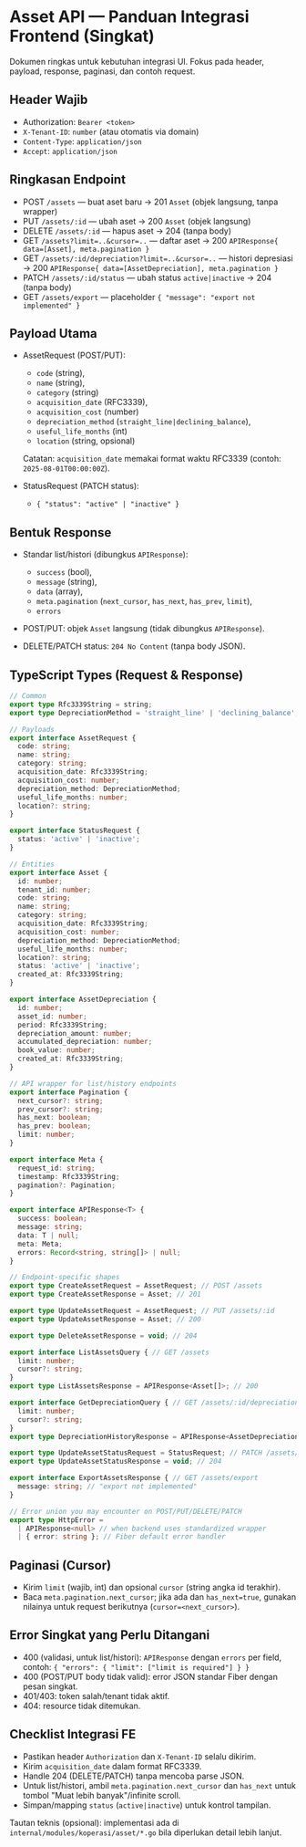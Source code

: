 # Asset API — Panduan Integrasi Frontend (Singkat)

Dokumen ringkas untuk kebutuhan integrasi UI. Fokus pada header, payload, response, paginasi, dan contoh request.

## Header Wajib

- Authorization: `Bearer <token>`
- `X-Tenant-ID`: `number` (atau otomatis via domain)
- `Content-Type`: `application/json`
- `Accept`: `application/json`

## Ringkasan Endpoint

- POST `/assets` — buat aset baru → 201 `Asset` (objek langsung, tanpa wrapper)
- PUT `/assets/:id` — ubah aset → 200 `Asset` (objek langsung)
- DELETE `/assets/:id` — hapus aset → 204 (tanpa body)
- GET `/assets?limit=..&cursor=..` — daftar aset → 200 `APIResponse{ data=[Asset], meta.pagination }`
- GET `/assets/:id/depreciation?limit=..&cursor=..` — histori depresiasi → 200 `APIResponse{ data=[AssetDepreciation], meta.pagination }`
- PATCH `/assets/:id/status` — ubah status `active|inactive` → 204 (tanpa body)
- GET `/assets/export` — placeholder `{ "message": "export not implemented" }`

## Payload Utama

- AssetRequest (POST/PUT):
  - `code` (string), 
  - `name` (string), 
  - `category` (string)
  - `acquisition_date` (RFC3339), 
  - `acquisition_cost` (number)
  - `depreciation_method` (`straight_line|declining_balance`), 
  - `useful_life_months` (int)
  - `location` (string, opsional)

  Catatan: `acquisition_date` memakai format waktu RFC3339 (contoh: `2025-08-01T00:00:00Z`).

- StatusRequest (PATCH status):
  - `{ "status": "active" | "inactive" }`

## Bentuk Response

- Standar list/histori (dibungkus `APIResponse`):
  - `success` (bool), 
  - `message` (string), 
  - `data` (array), 
  - `meta.pagination` (`next_cursor`, `has_next`, `has_prev`, `limit`), 
  - `errors`

- POST/PUT: objek `Asset` langsung (tidak dibungkus `APIResponse`).
- DELETE/PATCH status: `204 No Content` (tanpa body JSON).

## TypeScript Types (Request & Response)

```ts
// Common
export type Rfc3339String = string;
export type DepreciationMethod = 'straight_line' | 'declining_balance';

// Payloads
export interface AssetRequest {
  code: string;
  name: string;
  category: string;
  acquisition_date: Rfc3339String;
  acquisition_cost: number;
  depreciation_method: DepreciationMethod;
  useful_life_months: number;
  location?: string;
}

export interface StatusRequest {
  status: 'active' | 'inactive';
}

// Entities
export interface Asset {
  id: number;
  tenant_id: number;
  code: string;
  name: string;
  category: string;
  acquisition_date: Rfc3339String;
  acquisition_cost: number;
  depreciation_method: DepreciationMethod;
  useful_life_months: number;
  location?: string;
  status: 'active' | 'inactive';
  created_at: Rfc3339String;
}

export interface AssetDepreciation {
  id: number;
  asset_id: number;
  period: Rfc3339String;
  depreciation_amount: number;
  accumulated_depreciation: number;
  book_value: number;
  created_at: Rfc3339String;
}

// API wrapper for list/history endpoints
export interface Pagination {
  next_cursor?: string;
  prev_cursor?: string;
  has_next: boolean;
  has_prev: boolean;
  limit: number;
}

export interface Meta {
  request_id: string;
  timestamp: Rfc3339String;
  pagination?: Pagination;
}

export interface APIResponse<T> {
  success: boolean;
  message: string;
  data: T | null;
  meta: Meta;
  errors: Record<string, string[]> | null;
}

// Endpoint-specific shapes
export type CreateAssetRequest = AssetRequest; // POST /assets
export type CreateAssetResponse = Asset; // 201

export type UpdateAssetRequest = AssetRequest; // PUT /assets/:id
export type UpdateAssetResponse = Asset; // 200

export type DeleteAssetResponse = void; // 204

export interface ListAssetsQuery { // GET /assets
  limit: number;
  cursor?: string;
}
export type ListAssetsResponse = APIResponse<Asset[]>; // 200

export interface GetDepreciationQuery { // GET /assets/:id/depreciation
  limit: number;
  cursor?: string;
}
export type DepreciationHistoryResponse = APIResponse<AssetDepreciation[]>; // 200

export type UpdateAssetStatusRequest = StatusRequest; // PATCH /assets/:id/status
export type UpdateAssetStatusResponse = void; // 204

export interface ExportAssetsResponse { // GET /assets/export
  message: string; // "export not implemented"
}

// Error union you may encounter on POST/PUT/DELETE/PATCH
export type HttpError =
  | APIResponse<null> // when backend uses standardized wrapper
  | { error: string }; // Fiber default error handler
```

## Paginasi (Cursor)

- Kirim `limit` (wajib, int) dan opsional `cursor` (string angka id terakhir).
- Baca `meta.pagination.next_cursor`; jika ada dan `has_next=true`, gunakan nilainya untuk request berikutnya (`cursor=<next_cursor>`).

## Error Singkat yang Perlu Ditangani

- 400 (validasi, untuk list/histori): `APIResponse` dengan `errors` per field, contoh: `{ "errors": { "limit": ["limit is required"] } }`
- 400 (POST/PUT body tidak valid): error JSON standar Fiber dengan pesan singkat.
- 401/403: token salah/tenant tidak aktif.
- 404: resource tidak ditemukan.

## Checklist Integrasi FE

- Pastikan header `Authorization` dan `X-Tenant-ID` selalu dikirim.
- Kirim `acquisition_date` dalam format RFC3339.
- Handle 204 (DELETE/PATCH) tanpa mencoba parse JSON.
- Untuk list/histori, ambil `meta.pagination.next_cursor` dan `has_next` untuk tombol "Muat lebih banyak"/infinite scroll.
- Simpan/mapping `status` (`active|inactive`) untuk kontrol tampilan.

Tautan teknis (opsional): implementasi ada di `internal/modules/koperasi/asset/*.go` bila diperlukan detail lebih lanjut.
